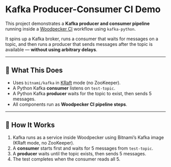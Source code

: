 # Kafka Producer-Consumer CI Demo

This project demonstrates a **Kafka producer and consumer pipeline** running inside a [Woodpecker CI](https://woodpecker-ci.org/) workflow using `kafka-python`.

It spins up a Kafka broker, runs a consumer that waits for messages on a topic, and then runs a producer that sends messages after the topic is available — **without using arbitrary delays**.

---

## 🔧 What This Does

- Uses `bitnami/kafka` in [KRaft](https://cwiki.apache.org/confluence/display/KAFKA/KIP-500%3A+Replace+ZooKeeper+with+a+Self-Managed+Metadata+Quorum) mode (no ZooKeeper).
- A Python Kafka **consumer** listens on `test-topic`.
- A Python Kafka **producer** waits for the topic to exist, then sends 5 messages.
- All components run as **Woodpecker CI pipeline steps**.

---

## 🧪 How It Works

1. Kafka runs as a service inside Woodpecker using Bitnami’s Kafka image (KRaft mode, no ZooKeeper).
2. A **consumer** starts first and waits for 5 messages from `test-topic`.
3. A **producer** waits until the topic exists, then sends 5 messages.
4. The test completes when the consumer reads all 5.

